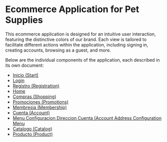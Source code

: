 # Ecommerce Application for Pet Supplies

This ecommerce application is designed for an intuitive user interaction, featuring the distinctive colors of our brand. Each view is tailored to facilitate different actions within the application, including signing in, creating accounts, browsing as a guest, and more.

Below are the individual components of the application, each described in its own document:

- [Inicio (Start)](Markdowns/Inicio.md)
- [Login](Markdowns/Login.md)
- [Registro (Registration)](Markdowns/Register.md)
- [Home](Markdowns/Home.md)
- [Compras (Shopping)](Markdowns/Compras.md)
- [Promociones (Promotions)](Markdowns/Promociones.md)
- [Membresia (Membership)](Markdowns/Membresia.md)
- [Cuenta (Account)](Markdowns/Cuenta.md)
- [Menu Configuracion Direccion Cuenta (Account Address Configuration Menu](Markdowns/MenuCuenta.md)
- [Catalogo (Catalog)](Markdowns/Catalogo.md)
- [Producto (Product)](Markdowns/Producto.md)
